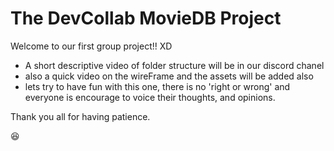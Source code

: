 # The DevCollab MovieDB Project

Welcome to our first group project!! XD

- A short descriptive video of folder structure will be in our discord chanel
- also a quick video on the wireFrame and the assets will be added also
- lets try to have fun with this one, there is no 'right or wrong' and everyone is encourage to voice their thoughts, and opinions.

Thank you all for having patience.

😆